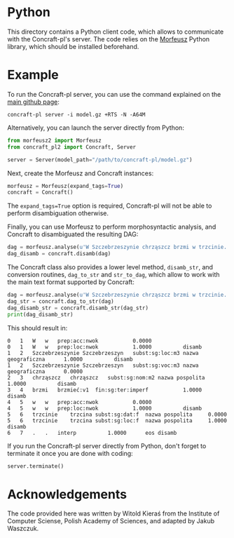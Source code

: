 Python
======

This directory contains a Python client code, which allows to communicate with
the Concraft-pl's server.  The code relies on the [Morfeusz][morfeusz] Python
library, which should be installed beforehand.


Example
=======

To run the Concraft-pl server, you can use the command explained on the [main
github page][main]:

    concraft-pl server -i model.gz +RTS -N -A64M

Alternatively, you can launch the server directly from Python:

```python
from morfeusz2 import Morfeusz
from concraft_pl2 import Concraft, Server

server = Server(model_path="/path/to/concraft-pl/model.gz")
```

Next, create the Morfeusz and Concraft instances:

```python
morfeusz = Morfeusz(expand_tags=True)
concraft = Concraft()
```

The `expand_tags=True` option is required, Concraft-pl will not be able to
perform disambiguation otherwise.

Finally, you can use Morfeusz to perform morphosyntactic analysis, and Concraft
to disambiguated the resulting DAG:

```python
dag = morfeusz.analyse(u'W Szczebrzeszynie chrząszcz brzmi w trzcinie.')
dag_disamb = concraft.disamb(dag)
```

The Concraft class also provides a lower level method, `disamb_str`, and
conversion routines, `dag_to_str` and `str_to_dag`, which allow to work with
the main text format supported by Concraft:

```python
dag = morfeusz.analyse(u'W Szczebrzeszynie chrząszcz brzmi w trzcinie.')
dag_str = concraft.dag_to_str(dag)
dag_disamb_str = concraft.disamb_str(dag_str)
print(dag_disamb_str)
```

This should result in:
```
0	1	W	w	prep:acc:nwok			0.0000			
0	1	W	w	prep:loc:nwok			1.0000			disamb
1	2	Szczebrzeszynie	Szczebrzeszyn	subst:sg:loc:m3	nazwa geograficzna		1.0000			disamb
1	2	Szczebrzeszynie	Szczebrzeszyn	subst:sg:voc:m3	nazwa geograficzna		0.0000			
2	3	chrząszcz	chrząszcz	subst:sg:nom:m2	nazwa pospolita		1.0000			disamb
3	4	brzmi	brzmieć:v1	fin:sg:ter:imperf			1.0000			disamb
4	5	w	w	prep:acc:nwok			0.0000			
4	5	w	w	prep:loc:nwok			1.0000			disamb
5	6	trzcinie	trzcina	subst:sg:dat:f	nazwa pospolita		0.0000			
5	6	trzcinie	trzcina	subst:sg:loc:f	nazwa pospolita		1.0000			disamb
6	7	.	.	interp			1.0000		eos	disamb
```

If you run the Concraft-pl server directly from Python, don't forget to
terminate it once you are done with coding:

```python
server.terminate()
```

Acknowledgements
================

The code provided here was written by Witold Kieraś from the Institute of
Computer Sciense, Polish Academy of Sciences, and adapted by Jakub Waszczuk.


[morfeusz]: http://sgjp.pl/morfeusz/index.html "Morfeusz"
[main]: https://github.com/kawu/concraft-pl#server "Concraft server"
